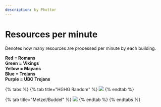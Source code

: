 ```yaml
---
description: by Phottor
---
```


# Resources per minute

Denotes how many resources are processed per minute by each building.

**Red = Romans**\
**Green = Vikings**\
**Yellow = Mayans**\
**Blue = Trojans**\
**Purple = UBO Trojans**



{% tabs %}
{% tab title="HGHG Random" %}
![](../.gitbook/assets/hghg\_res\_min.png)
{% endtab %}

{% tab title="Metzel/Buddel" %}
![](../.gitbook/assets/metzel\_res\_min.png)
{% endtab %}
{% endtabs %}

